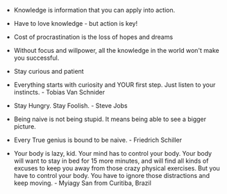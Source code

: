 * Knowledge is information that you can apply into action.

* Have to love knowledge - but action is key!

* Cost of procrastination is the loss of hopes and dreams

* Without focus and willpower, all the knowledge in the world won't make you successful.

* Stay curious and patient

* Everything starts with curiosity and YOUR first step.  Just listen to your instincts.  - Tobias Van Schnider

* Stay Hungry. Stay Foolish.  - Steve Jobs

* Being naive is not being stupid. It means being able to see a bigger picture.

* Every True genius is bound to be naive.  - Friedrich Schiller

* Your body is lazy, kid. Your mind has to control your body. Your body will want to stay in bed for 15 more minutes, and will find all kinds of excuses to keep you away from those crazy physical exercises.  But you have to control your body. You have to ignore those distractions and keep moving.  - Myiagy San from Curitiba, Brazil
